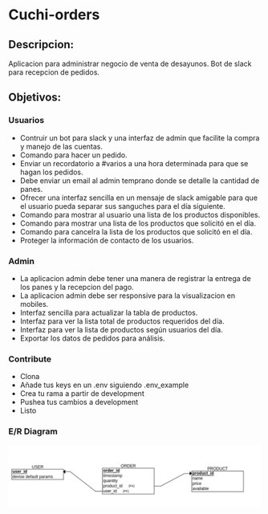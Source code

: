 # Cuchi-orders

## Descripcion:

Aplicacion para administrar negocio de venta de desayunos.
Bot de slack para recepcion de pedidos.

## Objetivos:

### Usuarios

- Contruir un bot para slack y una interfaz de admin que facilite la compra y manejo de las cuentas.
- Comando para hacer un pedido.
- Enviar un recordatorio a #varios a una hora determinada para que se hagan los pedidos.
- Debe enviar un email al admin temprano donde se detalle la cantidad de panes.
- Ofrecer una interfaz sencilla en un mensaje de slack amigable para que el usuario pueda separar sus sanguches para el día siguiente.
- Comando para mostrar al usuario una lista de los productos disponibles.
- Comando para mostrar una lista de los productos que solicitó en el día.
- Comando para cancelra la lista de los productos que solicitó en el día.
- Proteger la información de contacto de los usuarios.

### Admin

- La aplicacion admin debe tener una manera de registrar la entrega de los panes y la recepcion del pago.
- La aplicacion admin debe ser responsive para la visualizacion en mobiles.
- Interfaz sencilla para actualizar la tabla de productos.
- Interfaz para ver la lista total de productos requeridos del día.
- Interfaz para ver la lista de productos según usuarios del día.
- Exportar los datos de pedidos para análisis.

### Contribute

- Clona
- Añade tus keys en un .env siguiendo .env_example
- Crea tu rama a partir de development
- Pushea tus cambios a development
- Listo

### E/R Diagram

![title](app/assets/db/er-diagram.png "E/R Diagrama")
